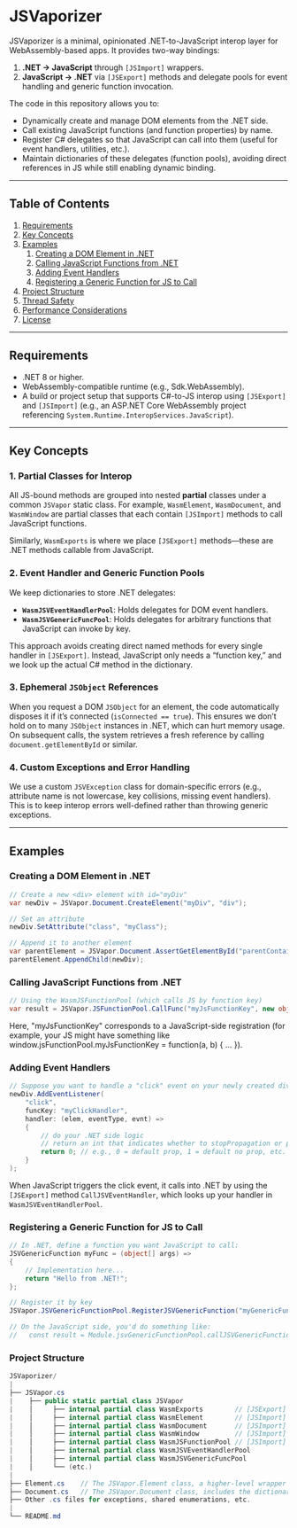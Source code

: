 # JSVaporizer

JSVaporizer is a minimal, opinionated .NET-to-JavaScript interop layer for WebAssembly-based apps. It provides two-way bindings:

1. **.NET → JavaScript** through `[JSImport]` wrappers.
2. **JavaScript → .NET** via `[JSExport]` methods and delegate pools for event handling and generic function invocation.

The code in this repository allows you to:
- Dynamically create and manage DOM elements from the .NET side.
- Call existing JavaScript functions (and function properties) by name.
- Register C# delegates so that JavaScript can call into them (useful for event handlers, utilities, etc.).
- Maintain dictionaries of these delegates (function pools), avoiding direct references in JS while still enabling dynamic binding.

---

## Table of Contents

1. [Requirements](#requirements)  
2. [Key Concepts](#key-concepts)  
3. [Examples](#examples)  
   1. [Creating a DOM Element in .NET](#creating-a-dom-element-in-net)  
   2. [Calling JavaScript Functions from .NET](#calling-javascript-functions-from-net)  
   3. [Adding Event Handlers](#adding-event-handlers)  
   4. [Registering a Generic Function for JS to Call](#registering-a-generic-function-for-js-to-call)  
4. [Project Structure](#project-structure)  
5. [Thread Safety](#thread-safety)  
6. [Performance Considerations](#performance-considerations)  
7. [License](#license)  

---

## Requirements

- .NET 8 or higher.  
- WebAssembly-compatible runtime (e.g., Sdk.WebAssembly).  
- A build or project setup that supports C#-to-JS interop using `[JSExport]` and `[JSImport]` (e.g., an ASP.NET Core WebAssembly project referencing `System.Runtime.InteropServices.JavaScript`).  

---

## Key Concepts

### 1. Partial Classes for Interop

All JS-bound methods are grouped into nested **partial** classes under a common `JSVapor` static class. For example, `WasmElement`, `WasmDocument`, and `WasmWindow` are partial classes that each contain `[JSImport]` methods to call JavaScript functions.

Similarly, `WasmExports` is where we place `[JSExport]` methods—these are .NET methods callable from JavaScript.

### 2. Event Handler and Generic Function Pools

We keep dictionaries to store .NET delegates:
- **`WasmJSVEventHandlerPool`**: Holds delegates for DOM event handlers.  
- **`WasmJSVGenericFuncPool`**: Holds delegates for arbitrary functions that JavaScript can invoke by key.  

This approach avoids creating direct named methods for every single handler in `[JSExport]`. Instead, JavaScript only needs a “function key,” and we look up the actual C# method in the dictionary.

### 3. Ephemeral `JSObject` References

When you request a DOM `JSObject` for an element, the code automatically disposes it if it’s connected (`isConnected == true`). This ensures we don’t hold on to many `JSObject` instances in .NET, which can hurt memory usage. On subsequent calls, the system retrieves a fresh reference by calling `document.getElementById` or similar.

### 4. Custom Exceptions and Error Handling

We use a custom `JSVException` class for domain-specific errors (e.g., attribute name is not lowercase, key collisions, missing event handlers). This is to keep interop errors well-defined rather than throwing generic exceptions.

---

## Examples

### Creating a DOM Element in .NET

```csharp
// Create a new <div> element with id="myDiv"
var newDiv = JSVapor.Document.CreateElement("myDiv", "div");

// Set an attribute
newDiv.SetAttribute("class", "myClass");

// Append it to another element
var parentElement = JSVapor.Document.AssertGetElementById("parentContainer");
parentElement.AppendChild(newDiv);

```

### Calling JavaScript Functions from .NET

```csharp
// Using the WasmJSFunctionPool (which calls JS by function key)
var result = JSVapor.JSFunctionPool.CallFunc("myJsFunctionKey", new object[] { "arg1", 42 });
```

Here, "myJsFunctionKey" corresponds to a JavaScript-side registration (for example, your JS might have something like window.jsFunctionPool.myJsFunctionKey = function(a, b) { ... }).

### Adding Event Handlers

```csharp
// Suppose you want to handle a "click" event on your newly created div.
newDiv.AddEventListener(
    "click", 
    funcKey: "myClickHandler",
    handler: (elem, eventType, evnt) =>
    {
        // do your .NET side logic
        // return an int that indicates whether to stopPropagation or preventDefault
        return 0; // e.g., 0 = default prop, 1 = default no prop, etc.
    }
);
```

When JavaScript triggers the click event, it calls into .NET by using the `[JSExport]` method `CallJSVEventHandler`, which looks up your handler in `WasmJSVEventHandlerPool`.

### Registering a Generic Function for JS to Call

```csharp
// In .NET, define a function you want JavaScript to call:
JSVGenericFunction myFunc = (object[] args) =>
{
    // Implementation here...
    return "Hello from .NET!";
};

// Register it by key
JSVapor.JSVGenericFunctionPool.RegisterJSVGenericFunction("myGenericFuncKey", myFunc);

// On the JavaScript side, you'd do something like:
//   const result = Module.jsvGenericFunctionPool.callJSVGenericFunction("myGenericFuncKey", ["any", "args"]);
```

### Project Structure

```csharp
JSVaporizer/
|
├── JSVapor.cs
|    ├── public static partial class JSVapor
|    │     ├── internal partial class WasmExports        // [JSExport] methods
|    │     ├── internal partial class WasmElement        // [JSImport] "element"...
|    │     ├── internal partial class WasmDocument       // [JSImport] "document"...
|    │     ├── internal partial class WasmWindow         // [JSImport] "window"...
|    │     ├── internal partial class WasmJSFunctionPool // [JSImport] "jsFunctionPool"...
|    │     ├── internal partial class WasmJSVEventHandlerPool
|    │     ├── internal partial class WasmJSVGenericFuncPool
|    │     └── (etc.)
|
├── Element.cs    // The JSVapor.Element class, a higher-level wrapper for DOM elements
├── Document.cs   // The JSVapor.Document class, includes the dictionary of known Elements, creation, getById, etc.
├── Other .cs files for exceptions, shared enumerations, etc.
|
└── README.md
```